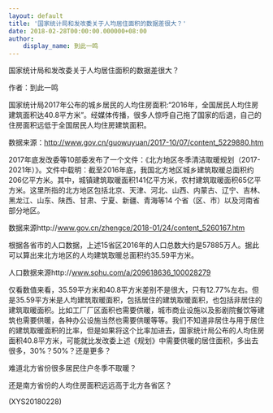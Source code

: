 ```yaml
---
layout: default
title: '国家统计局和发改委关于人均居住面积的数据差很大？'
date: 2018-02-28T00:00:00.000000+08:00
author:
    display_name: 到此一鸣
---
```


国家统计局和发改委关于人均居住面积的数据差很大？

作者：到此一鸣

国家统计局2017年公布的城乡居民的人均住房面积:“2016年，全国居民人均住房建筑面积达40.8平方米”。经媒体传播，很多人惊呼自己拖了国家的后退，自己的住房面积远低于全国居民人均住房建筑面积。

数据来源：http://www.gov.cn/guowuyuan/2017-10/07/content_5229880.htm

2017年底发改委等10部委发布了一个文件：《北方地区冬季清洁取暖规划（2017-2021年）》。文件中载明：截至2016年底，我国北方地区城乡建筑取暖总面积约206亿平方米。其中，城镇建筑取暖面积141亿平方米，农村建筑取暖面积65亿平方米。这里所指的北方地区包括北京、天津、河北、山西、内蒙古、辽宁、吉林、黑龙江、山东、陕西、甘肃、宁夏、新疆、青海等14 个省（区、市）以及河南省部分地区。

数据来源http://www.gov.cn/zhengce/2018-01/24/content_5260167.htm

根据各省市的人口数据，上述15省区2016年的人口总数大约是57885万人。据此可以算出来北方地区的人均建筑取暖总面积约35.59平方米。

人口数据来源http://www.sohu.com/a/209618636_100028279

仅看数值来看，35.59平方米和40.8平方米差别不是很大，只有12.77%左右。但是35.59平方米是人均建筑取暖面积，包括居住的建筑取暖面积，也包括非居住的建筑取暖面积。比如工厂厂区面积也需要供暖，城市商业设施以及影剧院餐饮等建筑也需要供暖，各种办公设施当然也需要供暖等等。我们不知道非居住与用于居住的建筑取暖面积的比率，但是如果将这个比率加进去，国家统计局公布的人均住房面积40.8平方米，可能就比发改委上述《规划》中需要供暖的居住面积，多出去很多，30%？50%？还是更多？

难道北方省份很多居民住户冬季不取暖？

还是南方省份的人均住房面积远远高于北方各省区？

(XYS20180228)

